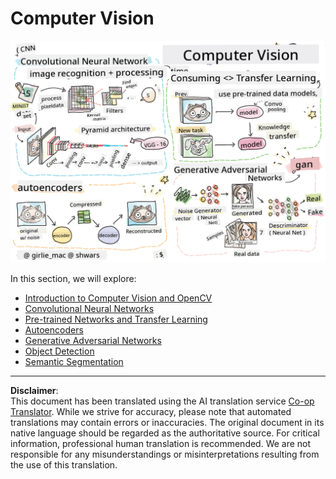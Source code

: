 <!--
CO_OP_TRANSLATOR_METADATA:
{
  "original_hash": "58a52f000089c1d8906a4daa4ab1169b",
  "translation_date": "2025-08-31T17:35:27+00:00",
  "source_file": "lessons/4-ComputerVision/README.md",
  "language_code": "en"
}
-->
# Computer Vision

![Summary of Computer Vision content in a doodle](../../../../translated_images/ai-computervision.6506ebebac3fbf76cdb78989d7d3dfea87e88285c0feaade53aa7804a22b248f.en.png)

In this section, we will explore:

* [Introduction to Computer Vision and OpenCV](06-IntroCV/README.md)
* [Convolutional Neural Networks](07-ConvNets/README.md)
* [Pre-trained Networks and Transfer Learning](08-TransferLearning/README.md) 
* [Autoencoders](09-Autoencoders/README.md)
* [Generative Adversarial Networks](10-GANs/README.md)
* [Object Detection](11-ObjectDetection/README.md)
* [Semantic Segmentation](12-Segmentation/README.md)

---

**Disclaimer**:  
This document has been translated using the AI translation service [Co-op Translator](https://github.com/Azure/co-op-translator). While we strive for accuracy, please note that automated translations may contain errors or inaccuracies. The original document in its native language should be regarded as the authoritative source. For critical information, professional human translation is recommended. We are not responsible for any misunderstandings or misinterpretations resulting from the use of this translation.